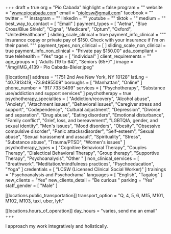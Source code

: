 +++
draft = true
org = "Pio Cabada"
highlight = false
program = ""
website = "www.piocabada.com"
email = "piolcsw@gmail.com"
facebook = ""
twitter = ""
instagram = ""
linkedin = ""
youtube = ""
tiktok = ""
medium = ""
best_way_to_contact = [ "Email" ]
payment_types = [
  "Aetna",
  "Blue Cross/Blue Shield",
  "Cigna",
  "Medicare",
  "Optum",
  "Oxford",
  "UnitedHealthcare"
]
sliding_scale_clinical = true
payment_info_clinical = """
Insurance copay or private pay of $150.
Check with your insurance if I'm on their panel. """
payment_types_non_clinical = [ ]
sliding_scale_non_clinical = true
payment_info_non_clinical = "Private pay $150.00"
ada_compliant = true
telehealth = "Yes"
tags = [ "individual" ]
client_requirements = ""
age_groups = [ "Adults (19 to 64)", "Seniors (65+)" ]
image = "/img/IMG_4139 - Pio Cabada-Bleier.jpeg"

[[locations]]
address = "1751 2nd Ave New York, NY 10128"
latLng = "40.7813419, -73.9495509"
boroughs = [ "Manhattan", "Online" ]
phone_number = "917 733 5499"
services = [
  "Psychotherapy",
  "Substance use/addiction and support services"
]
psychotherapy = true
psychotherapy_specialties = [
  "Addiction/recovery",
  "Alcohol abuse",
  "Anxiety",
  "Attachment issues",
  "Behavioral issues",
  "Caregiver stress and support",
  "Codependency",
  "Cultural adjustment",
  "Depression",
  "Divorce and separation",
  "Drug abuse",
  "Eating disorders",
  "Emotional disturbance",
  "Family conflict",
  "Grief, loss, and bereavement",
  "LGBTQIA, gender, and sexual identity",
  "Men's issues",
  "Mood disorders",
  "Obesity",
  "Obsessive compulsive disorder",
  "Panic attacks/disorder",
  "Self-esteem",
  "Sexual abuse",
  "Sexual harassment and assault",
  "Spirituality",
  "Stress",
  "Substance abuse",
  "Trauma/PTSD",
  "Women's issues"
]
psychotherapy_types = [
  "Cognitive Behavioral Therapy",
  "Couples Therapy",
  "Dialectical Behavioral Therapy",
  "Group therapy",
  "Supportive Therapy",
  "Psychoanalysis",
  "Other "
]
non_clinical_services = [
  "Breathwork",
  "Meditation/mindfulness practices",
  "Psychoeducation",
  "Yoga"
]
credentials = [ "LCSW (Licensed Clinical Social Worker)" ]
trainings = "Psychoanalysis and Psychodrama"
languages = [ "English", "Tagalog" ]
new_clients = "Yes"
new_clients_detail = "Be curious "
parking = "Yes"
staff_gender = [ "Male" ]

  [[locations.public_transportation]]
  transport_option = "Q, 4, 5, 6, M15, M101, M102, M103, taxi, uber, lyft"

  [[locations.hours_of_operation]]
  day_hours = "varies, send me an email"
+++

I approach my work integratively and holistically.
